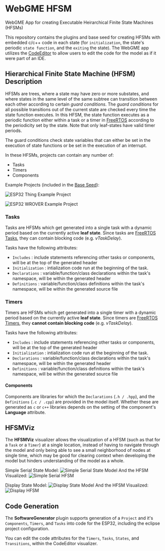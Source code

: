 # WebGME HFSM

WebGME App for creating Executable Heirarchical Finite State Machines
(HFSMs)

This repository contains the plugins and base seed for creating HFSMs
with embedded c/c++ code in each state (for `initialization`, the
state's periodic `state function`, and the `exiting` the state).  The
WebGME app utilizes the
[CodeEditor](https://github.com/finger563/webgme-codeeditor) to allow
users to edit the code for the model as if it were part of an IDE.

## Hierarchical Finite State Machine (HFSM) Description
 
HFSMs are trees, where a state may have zero or more substates, and
where states in the same level of the same subtree can transition
between each other according to certain *guard conditions*. The *guard
conditions* for all possible transitions out of the current state are
checked every time the state function executes. In this HFSM, the
state function executes as a periodic function either within a task or
a timer in [FreeRTOS](http://freertos.org) according to the
periodicity set by the state. Note that only leaf-states have valid
timer periods.
 
The guard conditions check state variables that can either be set in
the execution of state functions or be set in the execution of an
interrupt.

In these HFSMs, projects can contain any number of:

* Tasks
* Timers
* Components

Example Projects (included in the
[Base Seed](./src/seeds/base.webgmex)):

![ESP32 Thing Example Project](./img/espThing.png)

![ESP32 WROVER Example Project](./img/espWrover.png)

### Tasks

Tasks are HFSMs which get generated into a single task with a dynamic
period based on the currently active **leaf state**. Since tasks are
[FreeRTOS Tasks](http://www.freertos.org/a00019.html), they can
contain blocking code (e.g. *vTaskDelay*).

Tasks have the following attributes:

* `Includes` : include statements referencing other tasks or 
  components, will be at the top of the generated header
* `Initialization` : intialization code run at the beginning of the task.
* `Declarations` : variable/function/class declarations within the 
  task's namespace, will be within the generated header
* `Definitions` : variable/function/class definitions within the 
  task's namespace, will be within the generated source file

### Timers

Timers are HFSMs which get generated into a single timer with a
dynamic period based on the currently active **leaf state**. Since
timers are
[FreeRTOS Timers](http://www.freertos.org/FreeRTOS-Software-Timer-API-Functions.html),
they **cannot contain blocking code** (e.g. *vTaskDelay*).

Tasks have the following attributes:

* `Includes` : include statements referencing other tasks or 
  components, will be at the top of the generated header
* `Initialization` : intialization code run at the beginning of the task.
* `Declarations` : variable/function/class declarations within the 
  task's namespace, will be within the generated header
* `Definitions` : variable/function/class definitions within the 
  task's namespace, will be within the generated source file

#### Components

Components are libraries for which the `Declarations` (`.h / .hpp`),
and the `Definitions` (`.c / .cpp`) are provided in the model itself.
Whether these are generated as `c` or `c++` libraries depends on the
setting of the component's **Language** attribute.

## HFSMViz

The **HFSMViz** visualizer allows the visualization of a HFSM (such as
that for a `Task` or a `Timer`) at a single location, instead of
having to navigate through the model and only being able to see a
small neighborhood of nodes at single time, which may be good for
clearing context when developing the model but hinders understanding
of the model as a whole.

Simple Serial State Model:
![Simple Serial State Model](./img/simpleSerial.png)
And the HFSM Visualized:
![Simple Serial HFSM](./img/simpleSerialHFSM.png)

Display State Model:
![Display State Model](./img/display.png)
And the HFSM Visualized:
![Display HFSM](./img/displayHFSM.png)

## Code Generation

The **SoftwareGenerator** plugin supports generation of a `Project`
and it's `Components`, `Timers`, and `Tasks` into code for the ESP32,
including the eclipse project configuration.

You can edit the code attributes for the `Timers`, `Tasks`, `States`,
and `Transitions`, within the CodeEditor visualizer.
